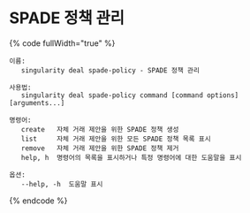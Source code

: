 # SPADE 정책 관리

{% code fullWidth="true" %}
```
이름:
   singularity deal spade-policy - SPADE 정책 관리

사용법:
   singularity deal spade-policy command [command options] [arguments...]

명령어:
   create   자체 거래 제안을 위한 SPADE 정책 생성
   list     자체 거래 제안을 위한 모든 SPADE 정책 목록 표시
   remove   자체 거래 제안을 위한 SPADE 정책 제거
   help, h  명령어의 목록을 표시하거나 특정 명령어에 대한 도움말을 표시

옵션:
   --help, -h  도움말 표시
```
{% endcode %}